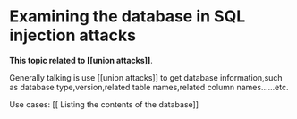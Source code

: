 # Examining the database in SQL injection attacks

**This topic related to [[union attacks]]**.
<br>

Generally talking is use [[union attacks]] to get database information,such as database type,version,related table names,related column names......etc.

Use cases:
 [[ Listing the contents of the database]]





